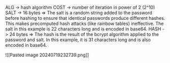 ALG -> hash algorithm
COST -> number of iteration in power of 2 (2^10)
SALT -> 16 bytes => The salt is a random string added to the password before hashing to ensure that identical passwords produce different hashes. This makes precomputed hash attacks (like rainbow tables) ineffective. The salt in this example is 22 characters long and is encoded in base64.
HASH -> 24 bytes => The hash is the result of the bcrypt algorithm applied to the password and salt. In this example, it is 31 characters long and is also encoded in base64.


![[Pasted image 20240719232739.png]]


